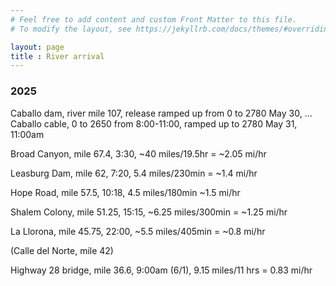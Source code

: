 ```yaml
---
# Feel free to add content and custom Front Matter to this file.
# To modify the layout, see https://jekyllrb.com/docs/themes/#overriding-theme-defaults

layout: page
title : River arrival
---
```


### 2025

Caballo dam, river mile 107, release ramped up from 0 to 2780 May 30, ...
Caballo cable, 0 to 2650 from 8:00-11:00, ramped up to 2780 May 31, 11:00am

Broad Canyon, mile 67.4, 3:30, ~40 miles/19.5hr = ~2.05 mi/hr

Leasburg Dam, mile 62, 7:20,  5.4 miles/230min = ~1.4 mi/hr

Hope Road, mile 57.5,  10:18,  4.5 miles/180min ~1.5 mi/hr

Shalem Colony, mile 51.25, 15:15, ~6.25 miles/300min = ~1.25 mi/hr

La Llorona, mile 45.75, 22:00,  ~5.5 miles/405min = ~0.8 mi/hr

(Calle del Norte, mile 42)

Highway 28 bridge, mile 36.6, 9:00am  (6/1), 9.15 miles/11 hrs = 0.83 mi/hr
